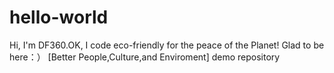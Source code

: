 # hello-world
Hi, I'm DF360.OK, I code eco-friendly for the peace of the Planet! Glad to be here：）
[Better People,Culture,and Enviroment]
demo repository
